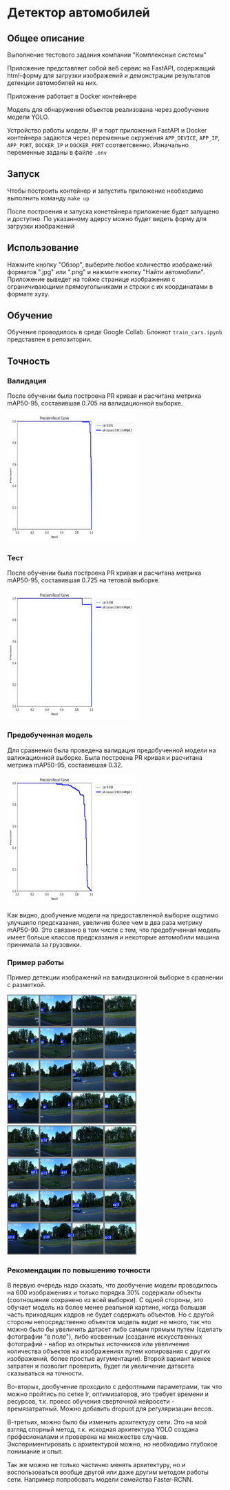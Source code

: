 # Детектор автомобилей

## Общее описание

Выполнение тестового задания компании "Комплексные системы"

Приложение представляет собой веб сервис на FastAPI, содержащий html-форму для загрузки изображений и демонстрации результатов детекции автомобилей на них.

Приложение работает в Docker контейнере

Модель для обнаружения объектов реализована через дообучение модели YOLO.

Устройство работы модели, IP и порт приложения FastAPI и Docker контейнера задаются через переменные окружения ```APP_DEVICE```, ```APP_IP```, ```APP_PORT```, ```DOCKER_IP``` и ```DOCKER_PORT``` соответсвенно. Изначально переменные заданы в файле ```.env```

## Запуск

Чтобы построить контейнер и запустить приложение необходимо выполнить команду ```make up```

После построения и запуска конетейнера приложение будет запущено и доступно. По указанному адерсу можно будет видеть форму для загрузки изображений

## Использование

Нажмите кнопку "Обзор", выберите любое количество изображений форматов ".jpg" или ".png" и нажмите кнопку "Найти автомобили". Приложение выведет на тойже странице изображения с ограничивающими прямоугольниками и строки с их координатами в формате xyxy.

## Обучение

Обучение проводилось в среде Google Collab. Блокнот ```train_cars.ipynb``` представлен в репозитории.

## Точность

### Валидация

После обучении была построена PR кривая и расчитана метрика mAP50-95, составившая 0.705 на валидационной выборке.

<img src="./images/PR_curve_val.png" width="300" height="300" alt='PR-curve-val'>

### Тест

После обучении была построена PR кривая и расчитана метрика mAP50-95, составившая 0.725 на тетовой выборке.

<img src="./images/PR_curve_test.png" width="300" height="300" alt='PR-curve-test'>

### Предобученная модель

Для сравнения была проведена валидация предобученной модели на валижационной выборке. Была построена PR кривая и расчитана метрика mAP50-95, составившая 0.32.

<img src="./images/PR_curve_pretrain.png" width="300" height="300" alt='PR-curve-pretrain'>

Как видно, дообучение модели на предоставленной выборке ощутимо улучшило предсказания, увеличив более чем в два раза метрику mAP50-90. Это связанно в том числе с тем, что предобученная модель имеет больше классов предсказания и некоторые автомобили машина принимала за грузовики.

### Пример работы

Пример детекции изображений на валидационной выборке в сравнении с разметкой.

 <div class="row">
  <div class="column">
    <img src="./images/val_batch0_labels.jpg" alt="label" width="300" height="300">
  </div>
  <div class="column">
    <img src="./images/val_batch0_pred.jpg" alt="pred" width="300" height="300">
  </div>
 </div>

 ### Рекомендации по повышению точности

 В первую очередь надо сказать, что дообучение модели проводилось на 600 изображениях и только порядка 30% содержали объекты (соотношение сохранено из всей выборки). С одной стороны, это обучает модель на более менее реальной картине, когда большая часть приходящих кадров не будет содержать объектов. Но с другой стороны непосредственно объектов модель видит не много, так что можно было бы увеличить датасет либо самым прямым путем (сделать фотографии "в поле"), либо косвенным (создание искусственных фотографий - набор из открытых источников или увеличение количества объектов на изображениях путем копирования с других изображений, более простые аугументации). Второй вариант менее затратен и позволит проверить, будет ли увеличение датасета сказываться на точности.

 Во-вторых, дообучение проходило с дефолтными параметрами, так что можно пройтись по сетке lr, оптимизаторов, это требует времени и ресурсов, т.к. проесс обучения сверточной нейросети - времязатратный. Можно добавить dropuot для регуляризации весов. 

 В-третьих, можно было бы изменить архитектуру сети. Это на мой взгляд спорный метод, т.к. исходная архитектура YOLO создана професионалами и проверена на множестве случаев. Экспериментировать с архитектурой можно, но необходимо глубокое понимание и опыт.

 Так же можно не только частично менять архитектуру, но и воспользоваться вообще другой или даже другим методом работы сети. Например попробовать модели семейства Faster-RCNN.